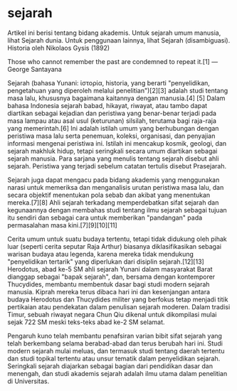 sejarah
=======
Artikel ini berisi tentang bidang akademis. Untuk sejarah umum manusia, lihat Sejarah dunia. Untuk penggunaan lainnya, lihat Sejarah (disambiguasi).
Historia
oleh Nikolaos Gysis (1892)

Those who cannot remember the past are condemned to repeat it.[1]
—George Santayana

Sejarah (bahasa Yunani: ἱστορία, historia, yang berarti "penyelidikan, pengetahuan yang diperoleh melalui penelitian")[2][3] adalah studi tentang masa lalu, khususnya bagaimana kaitannya dengan manusia.[4] [5] Dalam bahasa Indonesia sejarah babad, hikayat, riwayat, atau tambo dapat diartikan sebagai kejadian dan peristiwa yang benar-benar terjadi pada masa lampau atau asal usul (keturunan) silsilah, terutama bagi raja-raja yang memerintah.[6] Ini adalah istilah umum yang berhubungan dengan peristiwa masa lalu serta penemuan, koleksi, organisasi, dan penyajian informasi mengenai peristiwa ini. Istilah ini mencakup kosmik, geologi, dan sejarah makhluk hidup, tetapi seringkali secara umum diartikan sebagai sejarah manusia. Para sarjana yang menulis tentang sejarah disebut ahli sejarah. Peristiwa yang terjadi sebelum catatan tertulis disebut Prasejarah.

Sejarah juga dapat mengacu pada bidang akademis yang menggunakan narasi untuk memeriksa dan menganalisis urutan peristiwa masa lalu, dan secara objektif menentukan pola sebab dan akibat yang menentukan mereka.[7][8] Ahli sejarah terkadang memperdebatkan sifat sejarah dan kegunaannya dengan membahas studi tentang ilmu sejarah sebagai tujuan itu sendiri dan sebagai cara untuk memberikan "pandangan" pada permasalahan masa kini.[7][9][10][11]

Cerita umum untuk suatu budaya tertentu, tetapi tidak didukung oleh pihak luar (seperti cerita seputar Raja Arthur) biasanya diklasifikasikan sebagai warisan budaya atau legenda, karena mereka tidak mendukung "penyelidikan tertarik" yang diperlukan dari disiplin sejarah.[12][13] Herodotus, abad ke-5 SM ahli sejarah Yunani dalam masyarakat Barat dianggap sebagai "bapak sejarah", dan, bersama dengan kontemporer Thucydides, membantu membentuk dasar bagi studi modern sejarah manusia. Kiprah mereka terus dibaca hari ini dan kesenjangan antara budaya Herodotus dan Thucydides militer yang berfokus tetap menjadi titik pertikaian atau pendekatan dalam penulisan sejarah moderen. Dalam tradisi Timur, sebuah riwayat negara Chun Qiu dikenal untuk dikompilasi mulai sejak 722 SM meski teks-teks abad ke-2 SM selamat.

Pengaruh kuno telah membantu penafsiran varian bibit sifat sejarah yang telah berkembang selama berabad-abad dan terus berubah hari ini. Studi modern sejarah mulai meluas, dan termasuk studi tentang daerah tertentu dan studi topikal tertentu atau unsur tematik dalam penyelidikan sejarah. Seringkali sejarah diajarkan sebagai bagian dari pendidikan dasar dan menengah, dan studi akademis sejarah adalah ilmu utama dalam penelitian di Universitas.
